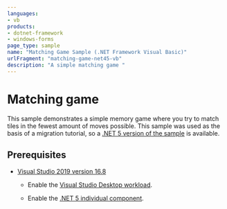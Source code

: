 ```yaml
---
languages:
- vb
products:
- dotnet-framework
- windows-forms
page_type: sample
name: "Matching Game Sample (.NET Framework Visual Basic)"
urlFragment: "matching-game-net45-vb"
description: "A simple matching game "
---
```

# Matching game

This sample demonstrates a simple memory game where you try to match tiles in the fewest amount of moves possible. This sample was used as the basis of a migration tutorial, so a [.NET 5 version of the sample](https://github.com/dotnet/samples/tree/main/windowsforms/matching-game/net5-windows/vb) is available.

## Prerequisites

- [Visual Studio 2019 version 16.8](https://visualstudio.microsoft.com/downloads/?utm_medium=microsoft&utm_source=docs.microsoft.com&utm_campaign=inline+link&utm_content=download+vs2019+desktopguide+winforms)

  - Enable the [Visual Studio Desktop workload](https://docs.microsoft.com/visualstudio/install/modify-visual-studio?view=vs-2019&preserve-view=true#modify-workloads).

  - Enable the [.NET 5 individual component](https://docs.microsoft.com/visualstudio/install/modify-visual-studio?view=vs-2019&preserve-view=true#modify-individual-components).
